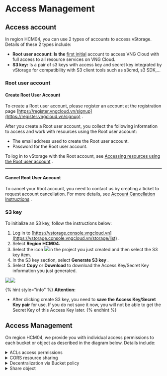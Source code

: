 # Access Management

## Access account <a href="#tai-khoan-truy-cap" id="tai-khoan-truy-cap"></a>

In region HCM04, you can use 2 types of accounts to access vStorage. Details of these 2 types include:

* **Root user account: Is the** [first initial](https://register.vngcloud.vn/signup) account to access VNG Cloud with full access to all resource services on VNG Cloud.
* **S3 key:** Is a pair of s3 keys with access key and secret key integrated by vStorage for compatibility with S3 client tools such as s3cmd, s3 SDK,...

### Root user account <a href="#root-user-account" id="root-user-account"></a>

#### **Create Root User Account**

To create a Root user account, please register an account at the registration page [https://register.vngcloud.vn/signup](https://register.vngcloud.vn/signup) .

After you create a Root user account, you collect the following information to access and work with resources using the Root user account:

* The email address used to create the Root user account.
* Password for the Root user account.

To log in to vStorage with the Root account, see [Accessing resources using the Root user account](https://docs.vngcloud.vn/vng-cloud-document/v/vn/vstorage/object-storage/vstorage-hcm03/quan-ly-truy-cap/quan-ly-truy-cap-tai-nguyen-vstorage/truy-cap-tai-nguyen-su-dung-tai-khoan-nguoi-dung-root) .

***

#### **Cancel Root User Account**

To cancel your Root account, you need to contact us by creating a ticket to request account cancellation. For more details, see [Account Cancellation Instructions](https://docs.vngcloud.vn/vng-cloud-document/v/vn/huong-dan-su-dung-tai-khoan/huong-dan-huy-tai-khoan) .

### S3 key <a href="#s3-key" id="s3-key"></a>

To initialize an S3 key, follow the instructions below:

1. Log in to [https://vstorage.console.vngcloud.vn](https://vstorage.console.vngcloud.vn/storage/list) .
2. Select **Region HCM04.**
3. Select the icon ![](https://docs.vngcloud.vn/~gitbook/image?url=https%3A%2F%2F3672463924-files.gitbook.io%2F%7E%2Ffiles%2Fv0%2Fb%2Fgitbook-x-prod.appspot.com%2Fo%2Fspaces%252FB0NrrrdJdpYOYzRkbWp5%252Fuploads%252FzBejUW7ARqXZMMLNJPI2%252Fimage.png%3Falt%3Dmedia%26token%3D67d600f9-d645-434f-b403-be01af3603e0\&width=37\&dpr=4\&quality=100\&sign=46e8d333\&sv=2)in the project you just created and then select the S3 key item.
4. In the S3 key section, select **Generate S3 key** .
5. Select **Copy** or **Download** to download the Access Key/Secret Key information you just generated.

![](https://docs.vngcloud.vn/~gitbook/image?url=https%3A%2F%2F3672463924-files.gitbook.io%2F%7E%2Ffiles%2Fv0%2Fb%2Fgitbook-x-prod.appspot.com%2Fo%2Fspaces%252FB0NrrrdJdpYOYzRkbWp5%252Fuploads%252FpeK1OHEtz5jcXW5k9c8F%252Fimage.png%3Falt%3Dmedia%26token%3D00782bb7-32ee-47e5-8f6e-a15cfe606155\&width=768\&dpr=4\&quality=100\&sign=c5389514\&sv=2)![](https://docs.vngcloud.vn/~gitbook/image?url=https%3A%2F%2F3672463924-files.gitbook.io%2F%7E%2Ffiles%2Fv0%2Fb%2Fgitbook-x-prod.appspot.com%2Fo%2Fspaces%252FB0NrrrdJdpYOYzRkbWp5%252Fuploads%252FdQZHbhKQU50qaLir3Vax%252Fimage.png%3Falt%3Dmedia%26token%3D7cf6496e-0c94-4dbf-ab68-584081d619a4\&width=768\&dpr=4\&quality=100\&sign=288ea5d5\&sv=2)

{% hint style="info" %}
**Attention:**

* After clicking create S3 key, you need to **save the Access Key/Secret Key pair** for use. If you do not save it now, you will not be able to get the Secret Key of this Access Key later.
{% endhint %}

## Access Management <a href="#quan-ly-truy-cap" id="quan-ly-truy-cap"></a>

On region HCM04, we provide you with individual access permissions to each bucket or object as described in the diagram below. Details include:

<details>

<summary>ACLs access permissions </summary>

You can grant Read, Write or Read and Write permissions to 1 or all other Root users. (Root users granted access via ACLS must be authorized accounts on our VNG Cloud system). For more information, see Using [ACLs.](https://docs-vngcloud-vn.translate.goog/vng-cloud-document/vn/vstorage/object-storage/object-storage-hcm04/cac-tinh-nang-cua-object-storage/lam-viec-voi-bucket/lam-viec-voi-bucket-thong-qua-vstorage-portal/su-dung-tinh-nang-acls)

</details>

<details>

<summary>CORS resource sharing</summary>

You can allow a website to access resources in the bucket. For more information, see [Using CORS.](https://docs-vngcloud-vn.translate.goog/vng-cloud-document/vn/vstorage/object-storage/object-storage-hcm04/cac-tinh-nang-cua-object-storage/lam-viec-voi-bucket/lam-viec-voi-bucket-thong-qua-vstorage-portal/su-dung-tinh-nang-cors)

</details>

<details>

<summary>Decentralization via Bucket policy</summary>

You can manage access to your buckets through JSON rules. For more information, see [Using Bucket Policy.](https://docs-vngcloud-vn.translate.goog/vng-cloud-document/vn/vstorage/object-storage/object-storage-hcm04/cac-tinh-nang-cua-object-storage/lam-viec-voi-bucket/lam-viec-voi-bucket-thong-qua-vstorage-portal/su-dung-tinh-nang-bucket-policy)

</details>

<details>

<summary>Share object</summary>

You can share an object with another user or share it publicly. For more information, see [Sharing objects.](https://docs.vngcloud.vn/vng-cloud-document/vn/vstorage/object-storage/object-storage-hcm04/cac-tinh-nang-cua-object-storage/lam-viec-voi-object-va-directory)

</details>
